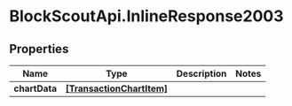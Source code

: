 # BlockScoutApi.InlineResponse2003

## Properties
Name | Type | Description | Notes
------------ | ------------- | ------------- | -------------
**chartData** | [**[TransactionChartItem]**](TransactionChartItem.md) |  | 
